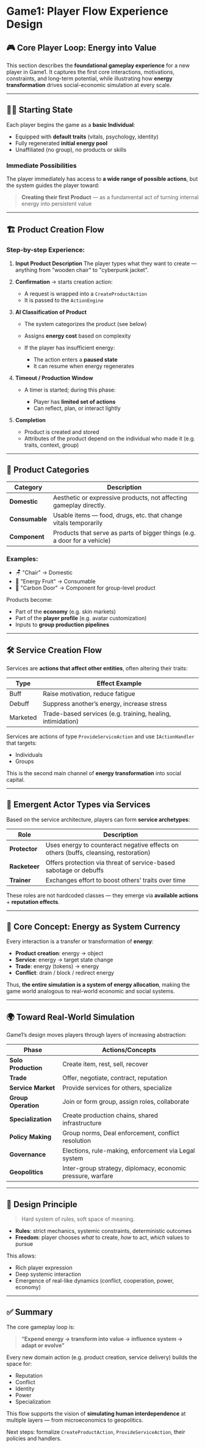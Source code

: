# Game1: Player Flow Experience Design

## 🎮 Core Player Loop: Energy into Value

This section describes the **foundational gameplay experience** for a new player in Game1. It captures the first core interactions, motivations, constraints, and long-term potential, while illustrating how **energy transformation** drives social-economic simulation at every scale.

---

## 🧑‍🚀 Starting State

Each player begins the game as a **basic Individual**:

- Equipped with **default traits** (vitals, psychology, identity)
- Fully regenerated **initial energy pool**
- Unaffiliated (no group), no products or skills

### Immediate Possibilities

The player immediately has access to **a wide range of possible actions**, but the system guides the player toward:

> **Creating their first Product** — as a fundamental act of turning internal energy into persistent value

---

## 🏗️ Product Creation Flow

### Step-by-step Experience:

1. **Input Product Description**
   The player types what they want to create — anything from "wooden chair" to "cyberpunk jacket".

2. **Confirmation** → starts creation action:

   - A request is wrapped into a `CreateProductAction`
   - It is passed to the `ActionEngine`

3. **AI Classification of Product**

   - The system categorizes the product (see below)
   - Assigns **energy cost** based on complexity
   - If the player has insufficient energy:

     - The action enters a **paused state**
     - It can resume when energy regenerates

4. **Timeout / Production Window**

   - A timer is started; during this phase:

     - Player has **limited set of actions**
     - Can reflect, plan, or interact lightly

5. **Completion**

   - Product is created and stored
   - Attributes of the product depend on the individual who made it (e.g. traits, context, group)

---

## 🧾 Product Categories

| Category       | Description                                                               |
| -------------- | ------------------------------------------------------------------------- |
| **Domestic**   | Aesthetic or expressive products, not affecting gameplay directly.        |
| **Consumable** | Usable items — food, drugs, etc. that change vitals temporarily           |
| **Component**  | Products that serve as parts of bigger things (e.g. a door for a vehicle) |

### Examples:

- 🪑 "Chair" → Domestic
- 🍎 "Energy Fruit" → Consumable
- 🚪 "Carbon Door" → Component for group-level product

Products become:

- Part of the **economy** (e.g. skin markets)
- Part of the **player profile** (e.g. avatar customization)
- Inputs to **group production pipelines**

---

## 🛠️ Service Creation Flow

Services are **actions that affect other entities**, often altering their traits:

| Type     | Effect Example                                              |
| -------- | ----------------------------------------------------------- |
| Buff     | Raise motivation, reduce fatigue                            |
| Debuff   | Suppress another’s energy, increase stress                  |
| Marketed | Trade-based services (e.g. training, healing, intimidation) |

Services are actions of type `ProvideServiceAction` and use `IActionHandler` that targets:

- Individuals
- Groups

This is the second main channel of **energy transformation** into social capital.

---

## 🤖 Emergent Actor Types via Services

Based on the service architecture, players can form **service archetypes**:

| Role          | Description                                                                          |
| ------------- | ------------------------------------------------------------------------------------ |
| **Protector** | Uses energy to counteract negative effects on others (buffs, cleansing, restoration) |
| **Racketeer** | Offers protection via threat of service-based sabotage or debuffs                    |
| **Trainer**   | Exchanges effort to boost others’ traits over time                                   |

These roles are not hardcoded classes — they emerge via **available actions** + **reputation effects**.

---

## 🧬 Core Concept: Energy as System Currency

Every interaction is a transfer or transformation of **energy**:

- **Product creation**: energy → object
- **Service**: energy → target state change
- **Trade**: energy (tokens) → energy
- **Conflict**: drain / block / redirect energy

Thus, **the entire simulation is a system of energy allocation**, making the game world analogous to real-world economic and social systems.

---

## 🌍 Toward Real-World Simulation

Game1’s design moves players through layers of increasing abstraction:

| Phase               | Actions/Concepts                                            |
| ------------------- | ----------------------------------------------------------- |
| **Solo Production** | Create item, rest, sell, recover                            |
| **Trade**           | Offer, negotiate, contract, reputation                      |
| **Service Market**  | Provide services for others, specialize                     |
| **Group Operation** | Join or form group, assign roles, collaborate               |
| **Specialization**  | Create production chains, shared infrastructure             |
| **Policy Making**   | Group norms, Deal enforcement, conflict resolution          |
| **Governance**      | Elections, rule-making, enforcement via Legal system        |
| **Geopolitics**     | Inter-group strategy, diplomacy, economic pressure, warfare |

---

## 🧠 Design Principle

> Hard system of rules, soft space of meaning.

- **Rules**: strict mechanics, systemic constraints, deterministic outcomes
- **Freedom**: player chooses _what_ to create, _how_ to act, _which_ values to pursue

This allows:

- Rich player expression
- Deep systemic interaction
- Emergence of real-like dynamics (conflict, cooperation, power, economy)

---

## ✅ Summary

The core gameplay loop is:

> **“Expend energy → transform into value → influence system → adapt or evolve”**

Every new domain action (e.g. product creation, service delivery) builds the space for:

- Reputation
- Conflict
- Identity
- Power
- Specialization

This flow supports the vision of **simulating human interdependence** at multiple layers — from microeconomics to geopolitics.

Next steps: formalize `CreateProductAction`, `ProvideServiceAction`, their policies and handlers.
